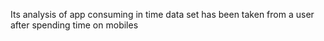 Its analysis of app consuming in time 
data set has been taken from a user after spending time on mobiles
